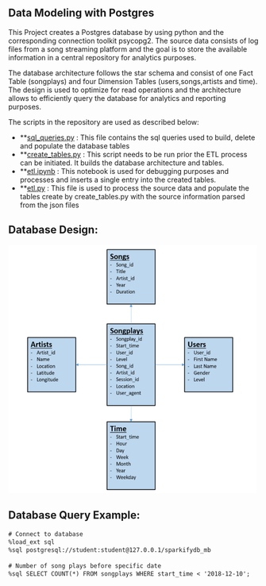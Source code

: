 ## Data Modeling with Postgres

This Project creates a Postgres database by using python and the corresponding connection toolkit psycopg2.
The source data consists of log files from a song streaming platform and the goal is to store the available information in a central repository for analytics purposes.

The database architecture follows the star schema and consist of one Fact Table (songplays) and four Dimension Tables (users,songs,artists and time).
The design is used to optimize for read operations and the architecture allows to efficiently query the database for analytics and reporting purposes.

The scripts in the repository are used as described below:

* **[sql_queries.py](sql_queries.py) : This file contains the sql queries used to build, delete and populate the database tables
* **[create_tables.py](create_tables.py) : This script needs to be run prior the ETL process can be initiated. It builds the database architecture and tables.
* **[etl.ipynb](etl.ipynb) : This notebook is used for debugging purposes and processes and inserts a single entry into the created tables.
* **[etl.py](etl.py) : This file is used to process the source data and populate the tables create by create_tables.py with the source information parsed from the json files

## Database Design:

<img src="./databasedesign.png" width="500" height="500">

## Database Query Example:
```
# Connect to database
%load_ext sql
%sql postgresql://student:student@127.0.0.1/sparkifydb_mb

# Number of song plays before specific date
%sql SELECT COUNT(*) FROM songplays WHERE start_time < '2018-12-10';
```
